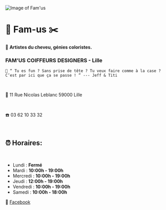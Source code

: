 ![Image of Fam'us](https://scontent-cdg2-1.xx.fbcdn.net/v/t1.0-9/41864468_1153626564793010_3779163748342693888_n.jpg?_nc_cat=111&_nc_sid=85a577&_nc_ohc=fYmuG7uy0IUAX8wKbQW&_nc_ht=scontent-cdg2-1.xx&oh=81e45492d45f4b2451c56e2547c6a7c5&oe=5F6A8067)
# 💈 Fam-us ✂️
🌈 <b>Artistes du cheveu, génies coloristes. </b>
### FAM’US COIFFEURS DESIGNERS - Lille

    📣 “ Tu es fun ? Sans prise de tête ? Tu veux faire comme à la case ?
    C’est par ici que ça se passe ! ” --- Jeff & Titi

<br />

📍 11 Rue Nicolas Leblanc 59000 Lille

<br />

☎️ 03 62 10 33 32

<br />

## ⏰ <b>Horaires:</b>

<br />    

* Lundi : <b>Fermé</b>
* Mardi : <b>10:00h - 19:00h</b>
* Mercredi : <b>10:00h - 19:00h</b>
* Jeudi : <b>12:00h - 19:00h</b>
* Vendredi : <b>10:00h - 19:00h</b>
* Samedi : <b>10:00h - 18:00h</b>


🔗 [Facebook]

[Facebook]: https://fr-fr.facebook.com/famus.coiffeursdesigners/
